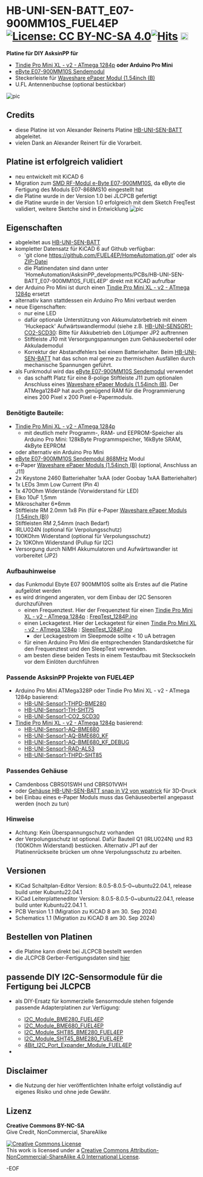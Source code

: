 # HB-UNI-SEN-BATT_E07-900MM10S_FUEL4EP [![License: CC BY-NC-SA 4.0](https://img.shields.io/badge/License-CC%20BY--NC--SA%204.0-lightgrey.svg)](https://creativecommons.org/licenses/by-nc-sa/4.0/)[![Hits](https://hits.seeyoufarm.com/api/count/incr/badge.svg?url=https%3A%2F%2Fgithub.com%2FFUEL4EP%2FHomeAutomation%2Ftree%2Fmaster%2FAsksinPP_developments%2FPCBs%2FHB-UNI-SEN-BATT_E07-900MM10S_FUEL4EP&count_bg=%2379C83D&title_bg=%23555555&icon=&icon_color=%23E7E7E7&title=hits&edge_flat=false)](https://hits.seeyoufarm.com) <a href='https://ko-fi.com/FUEL4EP' target='_blank'><img height='20' style='border:0px;height:20px;' src='https://cdn.ko-fi.com/cdn/kofi1.png?v=2' border='0' alt='Buy Me a Coffee at ko-fi.com' /></a>

**Platine für DIY AsksinPP für**
- [Tindie Pro Mini XL - v2 - ATmega 1284p](https://www.tindie.com/products/prominimicros/pro-mini-xl-v2-atmega-1284p/) **oder Arduino Pro Mini**
- [eByte E07-900MM10S Sendemodul](https://ebyteiot.com/products/ebyte-e07-900MM10Sti-cc1101-wireless-rf-module-868mhz-915mhz-ipex-stamp?_pos=2&_sid=bbf1d47dc&_ss=r)
- Steckerleiste für [Waveshare ePaper Modul (1.54inch (B)](https://www.waveshare.com/product/1.54inch-e-paper-module.htm)
- U.FL Antennenbuchse (optional bestückbar)

![pic](PNGs/HB-UNI-SEN-BATT_E07-900MM10S_FUEL4EP_top_view.png)

## Credits

- diese Platine ist von Alexander Reinerts Platine [HB-UNI-SEN-BATT](https://github.com/alexreinert/PCB/tree/master/HB-UNI-SEN-BATT) abgeleitet.
- vielen Dank an Alexander Reinert für die Vorarbeit.

## Platine ist erfolgreich validiert

- neu entwickelt mit KiCAD 6
- Migration zum [SMD RF-Modul e-Byte E07-900MM10S](https://www.cdebyte.com/pdf-down.aspx?id=1932), da eByte die Fertigung des Moduls E07-868MS10 eingestellt hat
- die Platine wurde in der Version 1.0 bei JLCPCB gefertigt
- die Platine wurde in der Version 1.0 erfolgreich mit dem Sketch FreqTest validiert, weitere Sketche sind in Entwicklung
![pic](PNGs/HB-UNI-SEN-BATT_E07-900MM10S_FUEL4EP_PCB_3D_top.png)


## Eigenschaften

- abgeleitet aus [HB-UNI-SEN-BATT](https://github.com/alexreinert/PCB/tree/master/HB-UNI-SEN-BATT)
- kompletter Datensatz für KiCAD 6 auf Github verfügbar:
    + 'git clone https://github.com/FUEL4EP/HomeAutomation.git' oder als [ZIP-Datei](https://github.com/FUEL4EP/HomeAutomation/archive/refs/heads/master.zip)
    + die Platinendaten sind dann unter 'HomeAutomation/AsksinPP_developments/PCBs/HB-UNI-SEN-BATT_E07-900MM10S_FUEL4EP' direkt mit KiCAD aufrufbar
- der Arduino Pro Mini ist durch einen [Tindie Pro Mini XL - v2 - ATmega 1284p](https://www.tindie.com/products/prominimicros/pro-mini-xl-v2-atmega-1284p/) ersetzt
- alternativ kann stattdessen ein Arduino Pro Mini verbaut werden
- neue Eigenschaften:
    + nur eine LED
    + dafür optionale Unterstützung von Akkumulatorbetrieb mit einem 'Huckepack' Aufwärtswandlermodul (siehe z.B. [HB-UNI-SENSOR1-CO2-SCD30](https://github.com/FUEL4EP/HomeAutomation/tree/master/AsksinPP_developments/sketches/HB-UNI-Sensor1-CO2_SCD30): Bitte für Akkubetrieb den Lötjumper JP2 auftrennen
    + Stiftleiste J10 mit Versorgungspannungen zum Gehäuseoberteil oder Akkulademodul
    + Korrektur der Abstandfehlers bei einem Batteriehalter. Beim [HB-UNI-SEN-BATT](https://github.com/alexreinert/PCB/tree/master/HB-UNI-SEN-BATT) hat das schon mal gerne zu thermischen Ausfällen durch mechanische Spannungen geführt.
- als Funkmodul wird das [eByte E07-900MM10S Sendemodul](https://www.rcscomponents.kiev.ua/datasheets/e07-900MM10S_usermanual_en_v1_20.pdf) verwendet
    - das schafft Platz für eine 8-polige Stiftleiste J11 zum optionalen Anschluss eines [Waveshare ePaper Moduls (1.54inch (B)](https://www.waveshare.com/product/1.54inch-e-paper-module.htm). Der ATMega1284P hat auch genügend RAM für die Programmierung eines 200 Pixel x 200 Pixel e-Papermoduls.

### Benötigte Bauteile:
* [Tindie Pro Mini XL - v2 - ATmega 1284p](https://www.tindie.com/products/prominimicros/pro-mini-xl-v2-atmega-1284p/)
    - mit deutlich mehr Programm-, RAM- und EEPROM-Speicher als Arduino Pro Mini: 128kByte Programmspeicher, 16kByte SRAM, 4kByte EEPROM
* oder alternativ ein Arduino Pro Mini
* [eByte E07-900MM10S Sendemodul 868MHz](https://www.cdebyte.com/pdf-down.aspx?id=1932) Modul
* e-Paper [Waveshare ePaper Moduls (1.54inch (B)](https://www.waveshare.com/product/1.54inch-e-paper-module.htm) (optional, Anschluss an J11)
* 2x Keystone 2460 Batteriehalter 1xAA (oder Goobay 1xAA Batteriehalter)
* 1x LEDs 3mm Low Current (Pin 4)
* 1x 470Ohm Widerstände (Vorwiderstand für LED)
* Elko 10uF 1,5mm
* Mikroschalter 6*6mm
* Stiftleiste RM 2.0mm 1x8 Pin (für e-Paper [Waveshare ePaper Moduls (1.54inch (B)](https://www.waveshare.com/product/1.54inch-e-paper-module.htm))
* Stiftleisten RM 2,54mm (nach Bedarf)
* IRLU024N (optional für Verpolungsschutz)
* 100KOhm Widerstand (optional für Verpolungsschutz)
* 2x 10KOhm Widerstand (Pullup für I2C)
* Versorgung durch NiMH Akkumulatoren und Aufwärtswandler ist vorbereitet (JP2)


### Aufbauhinweise

- das Funkmodul Ebyte E07 900MM10S sollte als Erstes auf die Platine aufgelötet werden
- es wird dringend angeraten, vor dem Einbau der I2C Sensoren durchzuführen
    + einen Frequenztest. Hier der Frequenztest für einen [Tindie Pro Mini XL - v2 - ATmega 1284p](https://www.tindie.com/products/prominimicros/pro-mini-xl-v2-atmega-1284p/) : [FreqTest_1284P.ino](../Supplements/FreqTest_1284P/FreqTest_1284P.ino)
    + einen Leckagetest. Hier der Leckagetest für einen [Tindie Pro Mini XL - v2 - ATmega 1284p](https://www.tindie.com/products/prominimicros/pro-mini-xl-v2-atmega-1284p/) : [SleepTest_1284P.ino](../Supplements/SleepTest_1284P/SleepTest_1284P.ino)
        + der Leckagestrom im Sleepmode sollte < 10 uA betragen
    + für einen Arduino Pro Mini die entsprechenden Standardsketche für den Frequenztest und den SleepTest verwenden.
    + am besten diese beiden Tests in einem Testaufbau mit Stecksockeln vor dem Einlöten durchführen
    
### Passende AsksinPP Projekte von FUEL4EP
- Arduino Pro Mini ATMega328P oder Tindie Pro Mini XL - v2 - ATmega 1284p basierend:
    + [HB-UNI-Sensor1-THPD-BME280](https://github.com/FUEL4EP/HomeAutomation/tree/master/AsksinPP_developments/sketches/HB-UNI-Sensor1-THPD-BME280)
    + [HB-UNI-Sensor1-TH-SHT75](https://github.com/FUEL4EP/HomeAutomation/tree/master/AsksinPP_developments/sketches/HB-UNI-Sensor1-TH-SHT75)
     + [HB-UNI-Sensor1-CO2_SCD30](https://github.com/FUEL4EP/HomeAutomation/tree/master/AsksinPP_developments/sketches/HB-UNI-Sensor1-CO2_SCD30)
- [Tindie Pro Mini XL - v2 - ATmega 1284p](https://www.tindie.com/products/prominimicros/pro-mini-xl-v2-atmega-1284p/) basierend:
     + [HB-UNI-Sensor1-AQ-BME680](https://github.com/FUEL4EP/HomeAutomation/tree/master/AsksinPP_developments/sketches/HB-UNI-Sensor1-AQ-BME680)
    + [HB-UNI-Sensor1-AQ-BME680_KF](https://github.com/FUEL4EP/HomeAutomation/tree/master/AsksinPP_developments/sketches/HB-UNI-Sensor1-AQ-BME680_KF)
    + [HB-UNI-Sensor1-AQ-BME680_KF_DEBUG](https://github.com/FUEL4EP/HomeAutomation/tree/master/AsksinPP_developments/sketches/HB-UNI-Sensor1-AQ-BME680_KF_DEBUG)
    + [HB-UNI-Sensor1-RAD-AL53](https://github.com/FUEL4EP/HomeAutomation/tree/master/AsksinPP_developments/sketches/HB-UNI-Sensor1-RAD-AL53)
    + [HB-UNI-Sensor1-THPD-SHT85](https://github.com/FUEL4EP/HomeAutomation/tree/master/AsksinPP_developments/sketches/HB-UNI-Sensor1-THPD-SHT85)

### Passendes Gehäuse
* Camdenboss CBRS01SWH und CBRS01VWH
* oder [Gehäuse HB-UNI-SEN-BATT snap in V2 von wpatrick](https://www.thingiverse.com/thing:3540481) für 3D-Druck
* bei Einbau eines e-Paper Moduls muss das Gehäuseoberteil angepasst werden (noch zu tun)

### Hinweise
* Achtung: Kein Überspannungschutz vorhanden
* der Verpolungsschutz ist optional. Dafür Bauteil Q1 (IRLU024N) und R3 (100KOhm Widerstand) bestücken. Alternativ JP1 auf der Platinenrückseite brücken um ohne Verpolungsschutz zu arbeiten.

## Versionen
- KiCad Schaltplan-Editor Version: 8.0.5-8.0.5-0~ubuntu22.04.1, release build unter Kubuntu22.04.1
- KiCad Leiterplatteneditor Version: 8.0.5-8.0.5-0~ubuntu22.04.1, release build unter Kubuntu22.04.1 1.
- PCB Version 1.1 (Migration zu KiCAD 8 am 30. Sep 2024)
- Schematics  1.1 (Migration zu KiCAD 8 am 30. Sep 2024)


## Bestellen von Platinen

- die Platine kann direkt bei JLCPCB bestellt werden
- die JLCPCB Gerber-Fertigungsdaten sind [hier](./jlcpcb/production_files/)

	
## passende DIY I2C-Sensormodule für die Fertigung bei JLCPCB
- als DIY-Ersatz für kommerzielle Sensormodule stehen folgende passende Adapterplatinen zur Verfügung:
	- [I2C_Module_BME280_FUEL4EP](https://github.com/FUEL4EP/HomeAutomation/tree/master/AsksinPP_developments/PCBs/I2C_Module_BME280_FUEL4EP)
	- [I2C_Module_BME680_FUEL4EP](https://github.com/FUEL4EP/HomeAutomation/tree/master/AsksinPP_developments/PCBs/I2C_Module_BME680_FUEL4EP)
	- [I2C_Module_SHT85_BME280_FUEL4EP](https://github.com/FUEL4EP/HomeAutomation/tree/master/AsksinPP_developments/PCBs/I2C_Module_SHT85_BME280_FUEL4EP)
	- [I2C_Module_SHT45_BME280_FUEL4EP](https://github.com/FUEL4EP/HomeAutomation/tree/master/AsksinPP_developments/PCBs/I2C_Module_SHT45_BME280_FUEL4EP)
	- [4Bit_I2C_Port_Expander_Module_FUEL4EP](https://github.com/FUEL4EP/HomeAutomation/tree/master/AsksinPP_developments/PCBs/4Bit_I2C_Port_Expander_Module_FUEL4EP)

- 
## Disclaimer

-   die Nutzung der hier veröffentlichten Inhalte erfolgt vollständig auf eigenes Risiko und ohne jede Gewähr.

## Lizenz 

**Creative Commons BY-NC-SA**<br>
Give Credit, NonCommercial, ShareAlike

<a rel="license" href="http://creativecommons.org/licenses/by-nc-sa/4.0/"><img alt="Creative Commons License" style="border-width:0" src="https://i.creativecommons.org/l/by-nc-sa/4.0/88x31.png" /></a><br />This work is licensed under a <a rel="license" href="http://creativecommons.org/licenses/by-nc-sa/4.0/">Creative Commons Attribution-NonCommercial-ShareAlike 4.0 International License</a>.


-EOF
	

